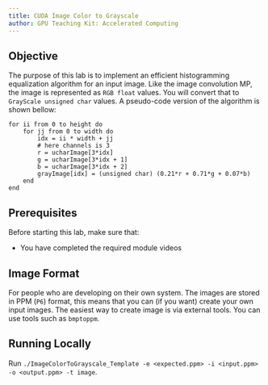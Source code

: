 ```yaml
---
title: CUDA Image Color to Grayscale
author: GPU Teaching Kit: Accelerated Computing
---
```



## Objective

The purpose of this lab is to implement an efficient histogramming equalization
	algorithm for an input image.
Like the image convolution MP, the image is represented as `RGB float` values.
You will convert that to `GrayScale unsigned char` values.
A pseudo-code version of the algorithm is shown bellow:

	for ii from 0 to height do
		for jj from 0 to width do
			idx = ii * width + jj
			# here channels is 3
			r = ucharImage[3*idx]
			g = ucharImage[3*idx + 1]
			b = ucharImage[3*idx + 2]
			grayImage[idx] = (unsigned char) (0.21*r + 0.71*g + 0.07*b)
		end
	end

## Prerequisites

Before starting this lab, make sure that:

* You have completed the required module videos

## Image Format

For people who are developing on their own system.
The images are stored in PPM (`P6`) format, this means that you can (if you want) create your own input images.
The easiest way to create image is via external tools. You can use tools such as `bmptoppm`.

## Running Locally

Run `./ImageColorToGrayscale_Template -e <expected.ppm> -i <input.ppm> -o <output.ppm> -t image`.
